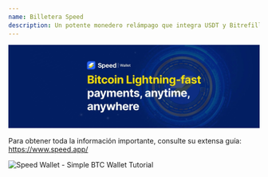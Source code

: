 ```yaml
---
name: Billetera Speed
description: Un potente monedero relámpago que integra USDT y Bitrefill
---
```

![cover](assets/cover.webp)

Para obtener toda la información importante, consulte su extensa guía: https://www.speed.app/

![ Speed Wallet - Simple BTC Wallet Tutorial ](https://youtu.be/2o8gH-D89HI?si=7dDRBIZiIW4Tp4ka)
